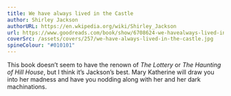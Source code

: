```yaml
---
title: We have always lived in the Castle
author: Shirley Jackson
authorURL: https://en.wkipedia.org/wiki/Shirley_Jackson
url: https://www.goodreads.com/book/show/6708624-we-havealways-lived-in-the-castle
coverSrc: /assets/covers/257/we-have-always-lived-in-the-castle.jpg
spineColour: "#010101"
---
```


 This book doesn’t seem to have the renown of _The Lottery_ or _The Haunting of Hill House_, but I think it’s Jackson’s best. Mary Katherine will draw you into her madness and have you nodding along with her and her dark machinations.
